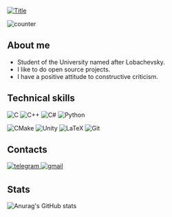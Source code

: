 [![Title](https://readme-typing-svg.herokuapp.com?font=Fira+Code&size=25&duration=5500&pause=7000&color=08E50A&background=000000&center=true&vCenter=true&width=500&lines=Hi!+My+name+is+Artyom)](https://git.io/typing-svg)

<!---
<img align="right" src='https://user-images.githubusercontent.com/5713670/87202985-820dcb80-c2b6-11ea-9f56-7ec461c497c3.gif' width='200'>

--->

![counter](https://profile-counter.glitch.me/Kuznetsov-Artyom/count.svg)

## About me
* Student of the University named after Lobachevsky.
* I like to do open source projects.
* I have a positive attitude to constructive criticism.

## Technical skills
![C](https://img.shields.io/badge/c-%2300599C.svg?style=for-the-badge&logo=c&logoColor=white) 
![C++](https://img.shields.io/badge/c++-%2300599C.svg?style=for-the-badge&logo=c%2B%2B&logoColor=white)
![C#](https://img.shields.io/badge/c%23-%23239120.svg?style=for-the-badge&logo=c-sharp&logoColor=white)
![Python](https://img.shields.io/badge/python-3670A0?style=for-the-badge&logo=python&logoColor=ffdd54)

![CMake](https://img.shields.io/badge/CMake-%23008FBA.svg?style=for-the-badge&logo=cmake&logoColor=white)
![Unity](https://img.shields.io/badge/unity-%23000000.svg?style=for-the-badge&logo=unity&logoColor=white)
![LaTeX](https://img.shields.io/badge/latex-%23008080.svg?style=for-the-badge&logo=latex&logoColor=white)
![Git](https://img.shields.io/badge/git-%23F05033.svg?style=for-the-badge&logo=git&logoColor=white)

## Сontacts

<div align="left">

<a href="https://t.me/artyomka_tlt" target="_blank">
<img src=https://img.shields.io/badge/Telegram-2CA5E0?style=for-the-badge&logo=telegram&logoColor=white alt=telegram style="margin-bottom: 4px;" />
</a>
<a href="mailto:artyomka_working@mail.ru" target="_blank">
<img src=https://img.shields.io/badge/Gmail-D14836?style=for-the-badge&logo=gmail&logoColor=white alt=gmail style="margin-bottom: 4px;" />
</a>

</div>

## Stats
![Anurag's GitHub stats](https://github-readme-stats.vercel.app/api?username=Kuznetsov-Artyom&show_icons=true&theme=dark)
